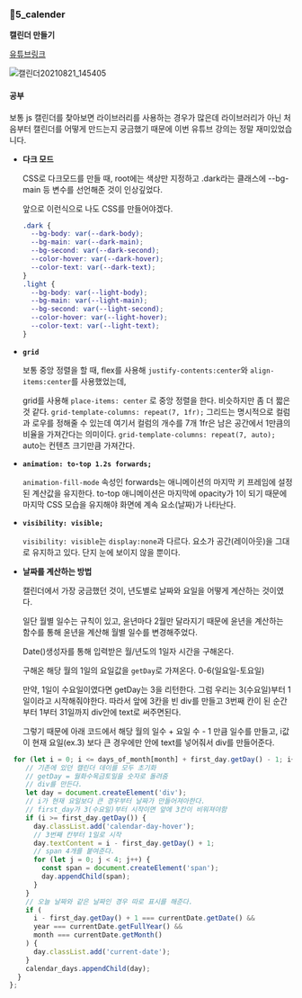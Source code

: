 ### 📁5_calender

**캘린더 만들기**

[유튜브링크](https://www.youtube.com/watch?v=eOEX09sfhpM)

![캘린더20210821_145405](https://user-images.githubusercontent.com/44540726/130312140-b0b768b7-1a4b-4bcc-8591-770c9f72e72b.gif)

#### 공부

보통 js 캘린더를 찾아보면 라이브러리를 사용하는 경우가 많은데
라이브러리가 아닌 처음부터 캘린더를 어떻게 만드는지 궁금했기 때문에
이번 유튜브 강의는 정말 재미있었습니다.

- **다크 모드**

  CSS로 다크모드를 만들 때, root에는 색상만 지정하고 .dark라는 클래스에 --bg-main 등 변수를 선언해준 것이 인상깊었다.

  앞으로 이런식으로 나도 CSS를 만들어야겠다.

  ```css
  .dark {
    --bg-body: var(--dark-body);
    --bg-main: var(--dark-main);
    --bg-second: var(--dark-second);
    --color-hover: var(--dark-hover);
    --color-text: var(--dark-text);
  }
  .light {
    --bg-body: var(--light-body);
    --bg-main: var(--light-main);
    --bg-second: var(--light-second);
    --color-hover: var(--light-hover);
    --color-text: var(--light-text);
  }
  ```

- **`grid`**

  보통 중앙 정렬을 할 때, flex를 사용해 `justify-contents:center`와 `align-items:center`를 사용했었는데,

  grid를 사용해 `place-items: center` 로 중앙 정렬을 한다. 비슷하지만 좀 더 짧은 것 같다.
  `grid-template-columns: repeat(7, 1fr);` 그리드는 명시적으로 컬럼과 로우를 정해줄 수 있는데 여기서 컬럼의 개수를 7개 1fr은 남은 공간에서 1만큼의 비율을 가져간다는 의미이다.
  `grid-template-columns: repeat(7, auto);` auto는 컨텐츠 크기만큼 가져간다.

- **`animation: to-top 1.2s forwards;`**

  `animation-fill-mode` 속성인 forwards는 애니메이션의 마지막 키 프레임에 설정된 계산값을 유지한다. to-top 애니메이션은 마지막에 opacity가 1이 되기 때문에 마지막 CSS 모습을 유지해야 화면에 계속 요소(날짜)가 나타난다.

- **`visibility: visible;`**

  `visibility: visible`는 `display:none`과 다르다. 요소가 공간(레이아웃)을 그대로 유지하고 있다. 단지 눈에 보이지 않을 뿐이다.

- **날짜를 계산하는 방법**

  캘린더에서 가장 궁금했던 것이, 년도별로 날짜와 요일을 어떻게 계산하는 것이였다.

  일단 월별 일수는 규칙이 있고, 윤년마다 2월만 달라지기 때문에 윤년을 계산하는 함수를 통해 윤년을 계산해 월별 일수를 변경해주었다.

  Date()생성자를 통해 입력받은 월/년도의 1일자 시간을 구해온다.

  구해온 해당 월의 1일의 요일값을 `getDay`로 가져온다. 0-6(일요일-토요일)

  만약, 1일이 수요일이였다면 getDay는 3을 리턴한다. 그럼 우리는 3(수요일)부터 1일이라고 시작해줘야한다. 따라서 앞에 3칸을 빈 div를 만들고 3번째 칸이 된 순간부터 1부터 31일까지 div안에 text로 써주면된다.

  그렇기 때문에 아래 코드에서 해당 월의 일수 + 요일 수 - 1 만큼 일수를 만들고, i값이 현재 요일(ex.3) 보다 큰 경우에만 안에 text를 넣어줘서 div를 만들어준다.

```js
 for (let i = 0; i <= days_of_month[month] + first_day.getDay() - 1; i++) {
    // 기존에 있던 캘린더 데이를 모두 초기화
    // getDay = 월화수목금토일을 숫자로 돌려줌
    // div를 만든다.
    let day = document.createElement('div');
    // i가 현재 요일보다 큰 경우부터 날짜가 만들어져아한다.
    // first_day가 3(수요일)부터 시작이면 앞에 3칸이 비워져야함
    if (i >= first_day.getDay()) {
      day.classList.add('calendar-day-hover');
      // 3번째 칸부터 1일로 시작
      day.textContent = i - first_day.getDay() + 1;
      // span 4개를 붙여준다.
      for (let j = 0; j < 4; j++) {
        const span = document.createElement('span');
        day.appendChild(span);
      }
    }
    // 오늘 날짜와 같은 날짜인 경우 따로 표시를 해준다.
    if (
      i - first_day.getDay() + 1 === currentDate.getDate() &&
      year === currentDate.getFullYear() &&
      month === currentDate.getMonth()
    ) {
      day.classList.add('current-date');
    }
    calendar_days.appendChild(day);
  }
};
```
